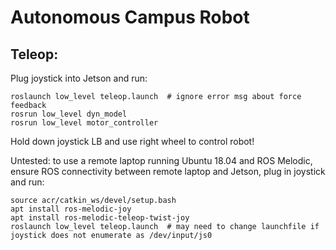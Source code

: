 # Autonomous Campus Robot
## Teleop:
Plug joystick into Jetson and run:
```
roslaunch low_level teleop.launch  # ignore error msg about force feedback
rosrun low_level dyn_model
rosrun low_level motor_controller
```
Hold down joystick LB and use right wheel to control robot!

Untested: to use a remote laptop running Ubuntu 18.04 and ROS Melodic, ensure ROS connectivity between remote laptop and Jetson, plug in joystick and run:
```
source acr/catkin_ws/devel/setup.bash
apt install ros-melodic-joy
apt install ros-melodic-teleop-twist-joy
roslaunch low_level teleop.launch  # may need to change launchfile if joystick does not enumerate as /dev/input/js0
```
